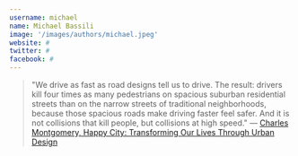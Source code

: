 ```yaml
---
username: michael
name: Michael Bassili
image: '/images/authors/michael.jpeg'
website: #
twitter: #
facebook: #
---
```


> "We drive as fast as road designs tell us to drive. The result: drivers kill four times as many pedestrians on spacious suburban residential streets than on the narrow streets of traditional neighborhoods, because those spacious roads make driving faster feel safer. And it is not collisions that kill people, but collisions at high speed." — [Charles Montgomery, Happy City: Transforming Our Lives Through Urban Design](https://happycities.com/the-book)